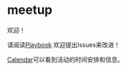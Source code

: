 # meetup

欢迎！

请阅读[Playbook](https://github.com/CNDE-Meetup/meetup/blob/master/Playbook.md)
欢迎提出Issues来改进！

[Calendar](https://calendar.google.com/calendar/u/2?cid=ZGNiY2VtYWlsQGdtYWlsLmNvbQ)可以看到活动的时间安排和信息。
